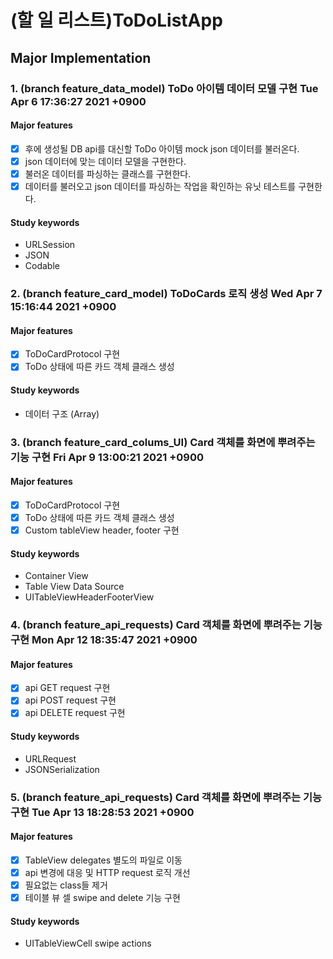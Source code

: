 # (할 일 리스트)ToDoListApp
## Major Implementation
### 1. (branch feature_data_model) ToDo 아이템 데이터 모델 구현 Tue Apr 6 17:36:27 2021 +0900
#### Major features
- [x] 후에 생성될 DB api를 대신할 ToDo 아이템 mock json 데이터를 불러온다. 
- [x] json 데이터에 맞는 데이터 모델을 구현한다.
- [x] 불러온 데이터를 파싱하는 클래스를 구현한다.
- [x] 데이터를 불러오고 json 데이터를 파싱하는 작업을 확인하는 유닛 테스트를 구현한다.

#### Study keywords
- URLSession
- JSON
- Codable

### 2. (branch feature_card_model) ToDoCards 로직 생성 Wed Apr 7 15:16:44 2021 +0900
#### Major features
- [x] ToDoCardProtocol 구현
- [x] ToDo 상태에 따른 카드 객체 클래스 생성

#### Study keywords
- 데이터 구조 (Array)

### 3. (branch feature_card_colums_UI) Card 객체를 화면에 뿌려주는 기능 구현 Fri Apr 9 13:00:21 2021 +0900
#### Major features
- [x] ToDoCardProtocol 구현
- [x] ToDo 상태에 따른 카드 객체 클래스 생성
- [x] Custom tableView header, footer 구현

#### Study keywords
- Container View
- Table View Data Source
- UITableViewHeaderFooterView

### 4. (branch feature_api_requests) Card 객체를 화면에 뿌려주는 기능 구현 Mon Apr 12 18:35:47 2021 +0900
#### Major features
- [x] api GET request 구현
- [x] api POST request 구현
- [x] api DELETE request 구현

#### Study keywords
- URLRequest
- JSONSerialization

### 5. (branch feature_api_requests) Card 객체를 화면에 뿌려주는 기능 구현 Tue Apr 13 18:28:53 2021 +0900
#### Major features
- [x] TableView delegates 별도의 파일로 이동
- [x] api 변경에 대응 및 HTTP request 로직 개선
- [x] 필요없는 class들 제거
- [x] 테이블 뷰 셀 swipe and delete 기능 구현 

#### Study keywords
- UITableViewCell swipe actions
